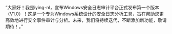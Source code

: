 “大家好！我是iying-nl，宣布Windows安全日志审计平台正式发布第一个版本（V1.0）！这是一个专为Windows系统设计的安全日志分析工具，旨在帮助您更高效地进行安全事件审计与分析。未来，我们将持续迭代，不断添加新功能，敬请期待！。”
